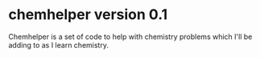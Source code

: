 # chemhelper version 0.1

Chemhelper is a set of code to help with chemistry problems which I'll be adding to as I learn chemistry.
